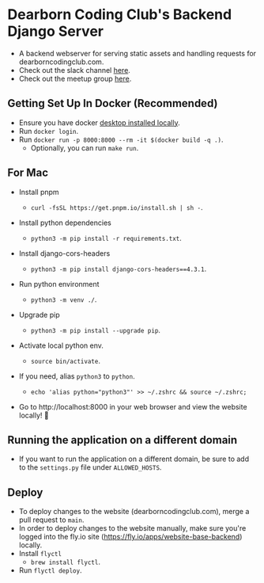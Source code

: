 # Dearborn Coding Club's Backend Django Server
- A backend webserver for serving static assets and handling requests for dearborncodingclub.com.
- Check out the slack channel [here](https://dearborncodingclub.slack.com).
- Check out the meetup group [here](https://www.meetup.com/dearborn-coding-club).

## Getting Set Up In Docker (Recommended)
- Ensure you have docker [desktop installed locally](https://www.docker.com/products/docker-desktop/).
- Run `docker login`.
- Run `docker run -p 8000:8000 --rm -it $(docker build -q .)`.
    - Optionally, you can run `make run`.

## For Mac
- Install pnpm
    - `curl -fsSL https://get.pnpm.io/install.sh | sh -`.
- Install python dependencies
    - `python3 -m pip install -r requirements.txt`.
- Install django-cors-headers
    - `python3 -m pip install django-cors-headers==4.3.1`.
- Run python environment
    - `python3 -m venv ./`.
- Upgrade pip
    - `python3 -m pip install --upgrade pip`.
- Activate local python env.
    - `source bin/activate`.
- If you need, alias `python3` to `python`.
    - `echo 'alias python="python3"' >> ~/.zshrc && source ~/.zshrc;`

- Go to http://localhost:8000 in your web browser and view the website locally! 🎉

## Running the application on a different domain
- If you want to run the application on a different domain, be sure to add to the `settings.py` file under `ALLOWED_HOSTS`.

## Deploy
- To deploy changes to the website (dearborncodingclub.com), merge a pull request to `main`.
- In order to deploy changes to the website manually, make sure you're logged into the fly.io site (https://fly.io/apps/website-base-backend) locally.
- Install `flyctl`
    - `brew install flyctl`.
- Run `flyctl deploy`.
